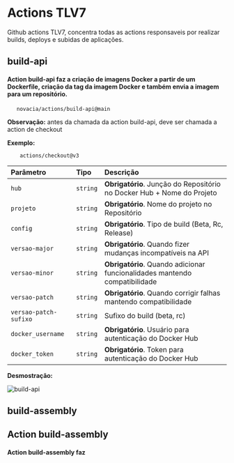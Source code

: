 # Actions TLV7
Github actions TLV7, concentra todas as actions responsaveis por realizar builds, deploys e subidas de aplicações.

## build-api

#### Action build-api faz a criação de imagens Docker a partir de um Dockerfile, criação da tag da imagem Docker e também envia a imagem para um repositório.

```Action
   novacia/actions/build-api@main
```
**Observação:** antes da chamada da action build-api, deve ser chamada a action de checkout

**Exemplo:**
```Checkout
    actions/checkout@v3
```

| Parâmetro   | Tipo       | Descrição                           |
| :---------- | :--------- | :---------------------------------- |
| `hub` | `string` | **Obrigatório**. Junção do Repositório no Docker Hub + Nome do Projeto |
| `projeto` | `string` | **Obrigatório**. Nome do projeto no Repositório |
| `config` | `string` | **Obrigatório**. Tipo de build (Beta, Rc, Release) |
| `versao-major` | `string` | **Obrigatório**. Quando fizer mudanças incompatíveis na API |
| `versao-minor` | `string` | **Obrigatório**. Quando adicionar funcionalidades mantendo compatibilidade |
| `versao-patch` | `string` | **Obrigatório**. Quando corrigir falhas mantendo compatibilidade |
| `versao-patch-sufixo` | `string` | Sufixo do build (beta, rc) |
| `docker_username` | `string` | **Obrigatório**. Usuário para autenticação do Docker Hub |
| `docker_token` | `string` | **Obrigatório**. Token para autenticação do Docker Hub |

**Desmostração:**

![build-api](https://ibb.co/jbsQd35)

## build-assembly

## Action build-assembly

#### Action build-assembly faz 